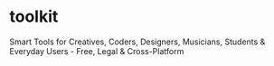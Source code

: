# toolkit
Smart Tools for Creatives, Coders, Designers, Musicians, Students &amp; Everyday Users - Free, Legal &amp; Cross-Platform

